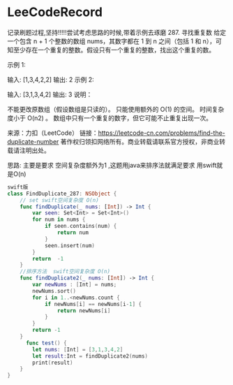 # LeeCodeRecord
记录刷题过程,坚持!!!!!尝试考虑思路的时候,带着示例去琢磨
287. 寻找重复数
给定一个包含 n + 1 个整数的数组 nums，其数字都在 1 到 n 之间（包括 1 和 n），可知至少存在一个重复的整数。假设只有一个重复的整数，找出这个重复的数。

示例 1:

输入: [1,3,4,2,2]
输出: 2
示例 2:

输入: [3,1,3,4,2]
输出: 3
说明：

不能更改原数组（假设数组是只读的）。
只能使用额外的 O(1) 的空间。
时间复杂度小于 O(n2) 。
数组中只有一个重复的数字，但它可能不止重复出现一次。

来源：力扣（LeetCode）
链接：https://leetcode-cn.com/problems/find-the-duplicate-number
著作权归领扣网络所有。商业转载请联系官方授权，非商业转载请注明出处。

思路: 主要是要求 空间复杂度额外为1 ,这题用java来排序法就满足要求  用swift就是O(n)
```swift
swift版
class FindDuplicate_287: NSObject {
    // set swift空间复杂度 O(n)
    func findDuplicate(_ nums: [Int]) -> Int {
        var seen: Set<Int> = Set<Int>()
        for num in nums {
            if seen.contains(num) {
                return num
            }
            seen.insert(num)
        }
        return  -1
    }
    //排序方法  swift空间复杂度 O(n)
    func findDuplicate2(_ nums: [Int]) -> Int {
        var newNums : [Int] = nums;
        newNums.sort()
        for i in 1..<newNums.count {
            if newNums[i] == newNums[i-1] {
                return newNums[i]
            }
        }
        return -1
    }
      func test() {
        let nums: [Int] = [3,1,3,4,2]
        let result:Int = findDuplicate2(nums)
        print(result)
    }
}
```
